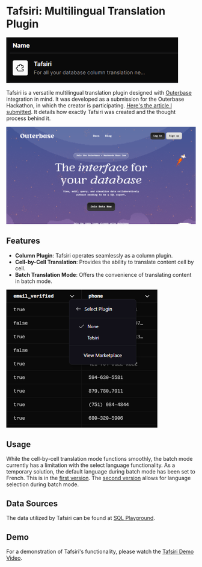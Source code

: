 # Tafsiri: Multilingual Translation Plugin
![Tafsiri in Action](https://github.com/KaburaJ/Tafsiri/blob/main/images/tafy.PNG)

Tafsiri is a versatile multilingual translation plugin designed with [Outerbase](https://beta.outerbase.com/) integration in mind. It was developed as a submission for the Outerbase Hackathon, in which the creator is participating. [Here's the article I submitted](https://kaburaj.hashnode.dev/tafsiri-outerbases-multilingual-data-translation-plugin). It details how exactly Tafsiri was created and the thought process behind it.

![Tafsiri Cover](https://github.com/KaburaJ/Tafsiri/blob/main/images/outerbase%20cover%20photo.PNG)

## Features
- **Column Plugin**: Tafsiri operates seamlessly as a column plugin.
- **Cell-by-Cell Translation**: Provides the ability to translate content cell by cell.
- **Batch Translation Mode**: Offers the convenience of translating content in batch mode.

![Tafsiri Interface](https://github.com/KaburaJ/Tafsiri/blob/main/images/tafsiri.PNG)

## Usage
While the cell-by-cell translation mode functions smoothly, the batch mode currently has a limitation with the select language functionality. As a temporary solution, the default language during batch mode has been set to French. This is in the [first version](https://github.com/KaburaJ/Tafsiri/blob/main/translatorPluginV1.2.js). The [second version](https://github.com/KaburaJ/Tafsiri/blob/main/translatorPluginV1.2Extended.js) allows for language selection during batch mode.

## Data Sources
The data utilized by Tafsiri can be found at [SQL Playground](https://uibakery.io/sql-playground).

## Demo
For a demonstration of Tafsiri's functionality, please watch the [Tafsiri Demo Video](https://youtu.be/kQcZr803vxg?si=7o7pIPaxcgYlpZMc).


